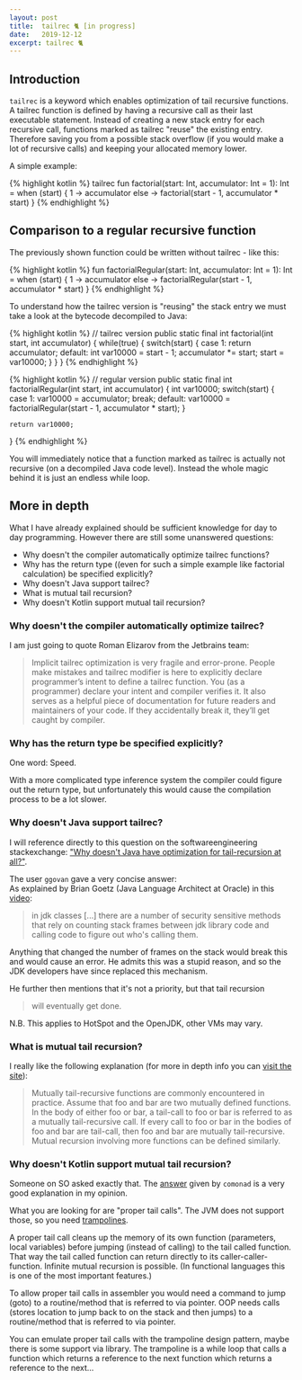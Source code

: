 ```yaml
---
layout: post
title:  tailrec 🐈 [in progress]
date:   2019-12-12
excerpt: tailrec 🐈
---
```

## Introduction
`tailrec` is a keyword which enables optimization of tail recursive functions. A tailrec function is defined by having a recursive call as their last executable statement. Instead of creating a new stack entry for each recursive call, functions marked as tailrec "reuse" the existing entry. Therefore saving you from a possible stack overflow (if you would make a lot of recursive calls) and keeping your allocated memory lower. 

 A simple example:

{% highlight kotlin %}
tailrec fun factorial(start: Int, accumulator: Int = 1): Int = when (start) {
    1 -> accumulator
    else -> factorial(start - 1, accumulator * start)
}
{% endhighlight %}

## Comparison to a regular recursive function
The previously shown function could be written without tailrec - like this:

{% highlight kotlin %}
fun factorialRegular(start: Int, accumulator: Int = 1): Int = when (start) {
    1 -> accumulator
    else -> factorialRegular(start - 1, accumulator * start)
}
{% endhighlight %}

To understand how the tailrec version is "reusing" the stack entry we must take a look at the bytecode decompiled to Java:

{% highlight kotlin %}
// tailrec version
public static final int factorial(int start, int accumulator) {
    while(true) {
        switch(start) {
        case 1:
        return accumulator;
        default:
        int var10000 = start - 1;
        accumulator *= start;
        start = var10000;
        }
    }
}
{% endhighlight %}

{% highlight kotlin %}
// regular version
public static final int factorialRegular(int start, int accumulator) {
    int var10000;
    switch(start) {
    case 1:
        var10000 = accumulator;
        break;
    default:
        var10000 = factorialRegular(start - 1, accumulator * start);
    }

    return var10000;
}
{% endhighlight %}

You will immediately notice that a function marked as tailrec is actually not recursive (on a decompiled Java code level).
Instead the whole magic behind it is just an endless while loop.

## More in depth
What I have already explained should be sufficient knowledge for day to day programming. However there are still some unanswered questions:
- Why doesn't the compiler automatically optimize tailrec functions?
- Why has the return type ((even for such a simple example like factorial calculation) be specified explicitly?
- Why doesn't Java support tailrec?
- What is mutual tail recursion?
- Why doesn't Kotlin support mutual tail recursion?

### Why doesn't the compiler automatically optimize tailrec?
I am just going to quote Roman Elizarov from the Jetbrains team:
> Implicit tailrec optimization is very fragile and error-prone. People make mistakes and tailrec modifier is here to explicitly declare programmer’s intent to define a tailrec function. You (as a programmer) declare your intent and compiler verifies it. It also serves as a helpful piece of documentation for future readers and maintainers of your code. If they accidentally break it, they’ll get caught by compiler.

### Why has the return type be specified explicitly?
One word: Speed. 

With a more complicated type inference system the compiler could figure out the return type, but unfortunately this would cause the compilation process
to be a lot slower.

### Why doesn't Java support tailrec?
I will reference directly to this question on the softwareengineering stackexchange: ["Why doesn't Java have optimization for tail-recursion at all?"](https://softwareengineering.stackexchange.com/questions/272061/why-doesnt-java-have-optimization-for-tail-recursion-at-all).

The user `ggovan` gave a very concise answer:  
As explained by Brian Goetz (Java Language Architect at Oracle) in this [video](https://www.youtube.com/watch?v=2y5Pv4yN0b0&t=1h02m18s):

> in jdk classes [...] there are a number of security sensitive methods that rely on counting stack frames between jdk library code and calling code to figure out who's calling them.

Anything that changed the number of frames on the stack would break this and would cause an error.  He admits this was a stupid reason, and so the JDK developers have since replaced this mechanism.

He further then mentions that it's not a priority, but that tail recursion

> will eventually get done.

N.B. This applies to HotSpot and the OpenJDK, other VMs may vary.

### What is mutual tail recursion?
I really like the following explanation (for more in depth info you can [visit the site](https://www.cs.bu.edu/~hwxi/ATS/DOCUMENT/TUTORIALATS/HTML/c244.html)):
> Mutually tail-recursive functions are commonly encountered in practice. Assume that foo and bar are two mutually defined functions. In the body of either foo or bar, a tail-call to foo or bar is referred to as a mutually tail-recursive call. If every call to foo or bar in the bodies of foo and bar are tail-call, then foo and bar are mutually tail-recursive. Mutual recursion involving more functions can be defined similarly.

### Why doesn't Kotlin support mutual tail recursion?
Someone on SO asked exactly that. The [answer](https://stackoverflow.com/a/44626117/8011713) given by `comonad` is a very good explanation in my opinion.

What you are looking for are "proper tail calls". The JVM does not support those, so you need [trampolines](https://en.wikipedia.org/wiki/Tail_call#Through_trampolining).

A proper tail call cleans up the memory of its own function (parameters, local variables) before jumping (instead of calling) to the tail called function. That way the tail called function can return directly to its caller-caller-function. Infinite mutual recursion is possible. (In functional languages this is one of the most important features.)

To allow proper tail calls in assembler you would need a command to jump (goto) to a routine/method that is referred to via pointer. OOP needs calls (stores location to jump back to on the stack and then jumps) to a routine/method that is referred to via pointer.

You can emulate proper tail calls with the trampoline design pattern, maybe there is some support via library.
The trampoline is a while loop that calls a function which returns a reference to the next function which returns a reference to the next...